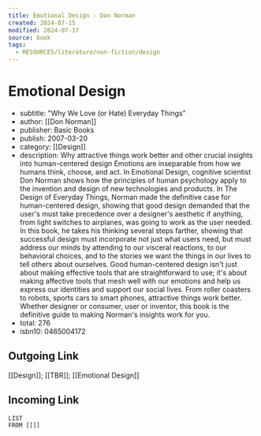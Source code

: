 ```yaml
---
title: Emotional Design - Don Norman
created: 2024-07-15
modified: 2024-07-17
source: book
tags:
  - RESOURCES/literature/non-fiction/design
---
```

# Emotional Design
- subtitle: "Why We Love (or Hate) Everyday Things"
- author: [[Don Norman]]
- publisher: Basic Books
- publish: 2007-03-20
- category: [[Design]]
- description: Why attractive things work better and other crucial insights into human-centered design Emotions are inseparable from how we humans think, choose, and act. In Emotional Design, cognitive scientist Don Norman shows how the principles of human psychology apply to the invention and design of new technologies and products. In The Design of Everyday Things, Norman made the definitive case for human-centered design, showing that good design demanded that the user's must take precedence over a designer's aesthetic if anything, from light switches to airplanes, was going to work as the user needed. In this book, he takes his thinking several steps farther, showing that successful design must incorporate not just what users need, but must address our minds by attending to our visceral reactions, to our behavioral choices, and to the stories we want the things in our lives to tell others about ourselves. Good human-centered design isn't just about making effective tools that are straightforward to use; it's about making affective tools that mesh well with our emotions and help us express our identities and support our social lives. From roller coasters to robots, sports cars to smart phones, attractive things work better. Whether designer or consumer, user or inventor, this book is the definitive guide to making Norman's insights work for you.
- total: 276
- isbn10: 0465004172
## Outgoing Link
[[Design]]; [[TBR]]; [[Emotional Design]]
## Incoming Link
```dataview
LIST
FROM [[]]
```
